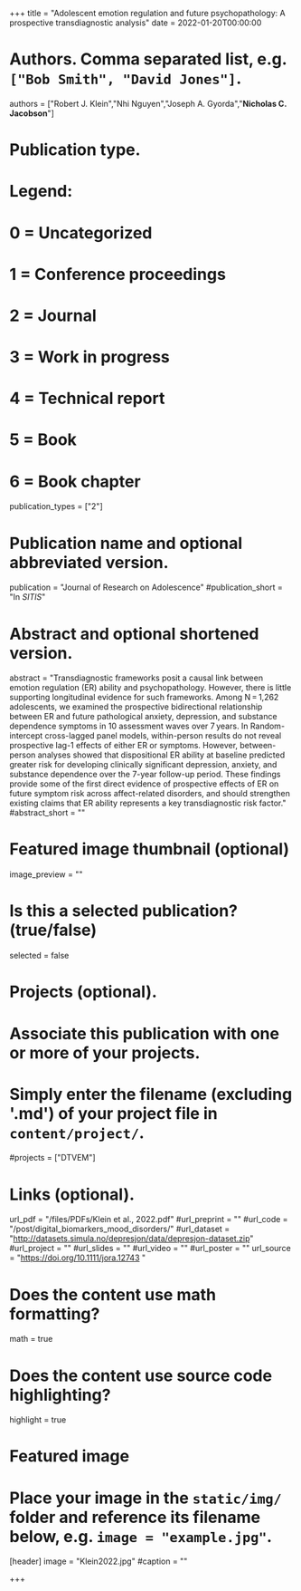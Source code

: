 +++
title = "Adolescent emotion regulation and future psychopathology: A prospective transdiagnostic analysis"
date = 2022-01-20T00:00:00

# Authors. Comma separated list, e.g. `["Bob Smith", "David Jones"]`.
authors = ["Robert J. Klein","Nhi Nguyen","Joseph A. Gyorda","**Nicholas C. Jacobson**"]

# Publication type.
# Legend:
# 0 = Uncategorized
# 1 = Conference proceedings
# 2 = Journal
# 3 = Work in progress
# 4 = Technical report
# 5 = Book
# 6 = Book chapter
publication_types = ["2"]

# Publication name and optional abbreviated version.
publication = "Journal of Research on Adolescence"
#publication_short = "In *SITIS*"

# Abstract and optional shortened version.
abstract = "Transdiagnostic frameworks posit a causal link between emotion regulation (ER) ability and psychopathology. However, there is little supporting longitudinal evidence for such frameworks. Among N = 1,262 adolescents, we examined the prospective bidirectional relationship between ER and future pathological anxiety, depression, and substance dependence symptoms in 10 assessment waves over 7 years. In Random-intercept cross-lagged panel models, within-person results do not reveal prospective lag-1 effects of either ER or symptoms. However, between-person analyses showed that dispositional ER ability at baseline predicted greater risk for developing clinically significant depression, anxiety, and substance dependence over the 7-year follow-up period. These findings provide some of the first direct evidence of prospective effects of ER on future symptom risk across affect-related disorders, and should strengthen existing claims that ER ability represents a key transdiagnostic risk factor."
#abstract_short = ""

# Featured image thumbnail (optional)
image_preview = ""

# Is this a selected publication? (true/false)
selected = false

# Projects (optional).
#   Associate this publication with one or more of your projects.
#   Simply enter the filename (excluding '.md') of your project file in `content/project/`.
#projects = ["DTVEM"]

# Links (optional).
url_pdf = "/files/PDFs/Klein et al., 2022.pdf"
#url_preprint = ""
#url_code = "/post/digital_biomarkers_mood_disorders/"
#url_dataset = "http://datasets.simula.no/depresjon/data/depresjon-dataset.zip"
#url_project = ""
#url_slides = ""
#url_video = ""
#url_poster = ""
url_source = "https://doi.org/10.1111/jora.12743 "

# Does the content use math formatting?
math = true

# Does the content use source code highlighting?
highlight = true

# Featured image
# Place your image in the `static/img/` folder and reference its filename below, e.g. `image = "example.jpg"`.
[header]
image = "Klein2022.jpg"
#caption = ""

+++
